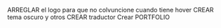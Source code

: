 ARREGLAR el logo para que no colvuncione cuando tiene hover
CREAR tema oscuro y otros 
CREAR traductor
Crear PORTFOLIO